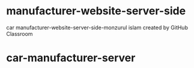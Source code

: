 # manufacturer-website-server-side
car manufacturer-website-server-side-monzurul islam created by GitHub Classroom
# car-manufacturer-server
